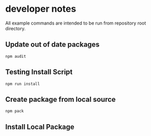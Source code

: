 # developer notes

All example commands are intended to be run from repository root directory.

## Update out of date packages

```
npm audit
```

## Testing Install Script

```
npm run install
```

## Create package from local source

```
npm pack
```

## Install Local Package

```

```
